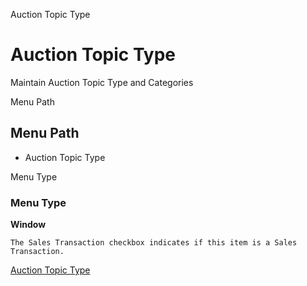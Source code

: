 
Auction Topic Type
# Auction Topic Type


Maintain Auction Topic Type and Categories

Menu Path
## Menu Path



- Auction Topic Type

Menu Type
### Menu Type

**Window**

```
The Sales Transaction checkbox indicates if this item is a Sales Transaction.
```

[Auction Topic Type](../../functional-guide/window/window-auction-topic-type.md)